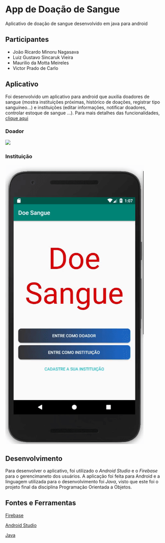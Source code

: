 # App de Doação de Sangue

Aplicativo de doação de sangue desenvolvido em java para android

## Participantes

* João Ricardo Minoru Nagasava
* Luiz Gustavo Sincaruk Vieira
* Maurilio da Motta Meireles
* Victor Prado de Carlo

## Aplicativo 

Foi desenvolvido um aplicativo para android que auxilia doadores de sangue (mostra instituições próximas, histórico de doações, registrar tipo sanguíneo...)
e instituições (editar informações, notificar doadores, controlar estoque de sangue ...). Para mais detalhes das funcionalidades, [clique aqui](https://github.com/JNagasava/App_Doacao_de_Sangue/blob/master/relatorio.pdf)

### Doador
<img src="./assets/doador.gif"> 

### Instituição
<img src="./assets/instituicao.gif">

## Desenvolvimento

Para desenvolver o aplicativo, foi utilizado o *Android Studio* e o *Firebase* para o gerencimaneto dos usuários. A aplicação foi
feita para Android e a linguagem utilizada para o desenvolvimento foi *Java*, visto que este foi o projeto final da disciplina 
Programação Orientada a Objetos.

## Fontes e Ferramentas

[Firebase](https://firebase.google.com/?hl=pt-br)

[Android Studio](https://developer.android.com/studio)

[Java](https://www.java.com/pt_BR/download/)
